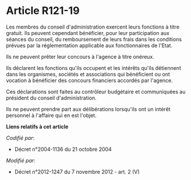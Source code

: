 # Article R121-19

Les membres du conseil d'administration exercent leurs fonctions à titre gratuit. Ils peuvent cependant bénéficier, pour leur
participation aux séances du conseil, du remboursement de leurs frais dans les conditions prévues par la réglementation
applicable aux fonctionnaires de l'Etat. 

Ils ne peuvent prêter leur concours à l'agence à titre onéreux. 

Ils déclarent les fonctions qu'ils occupent et les intérêts qu'ils détiennent dans les organismes, sociétés et associations
qui bénéficient ou ont vocation à bénéficier des concours financiers accordés par l'agence. 

Ces déclarations sont faites au        contrôleur budgétaire et communiquées au président du conseil d'administration. 

Ils ne peuvent prendre part aux délibérations lorsqu'ils ont un intérêt personnel à l'affaire qui en est l'objet.

**Liens relatifs à cet article**

_Codifié par_:

  - Décret n°2004-1136 du 21 octobre 2004

_Modifié par_:

  - Décret n°2012-1247 du 7 novembre 2012 - art. 2 (V)

